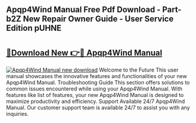 ## Apqp4Wind Manual Free Pdf Download - Part-b2Z New Repair Owner Guide - User Service Edition pUHNE

# <h2><a href="http://cf21130.oget.top/?id=Apqp4Wind+Manual">🔗Download New 👉🔴 Apqp4Wind Manual</a></h2>

[![Apqp4Wind Manual new download](https://i.imgur.com/5g1atiW.png)](http://cf21130.oget.top/?id=Apqp4Wind+Manual)
Welcome to the Future This user manual showcases the innovative features and functionalities of your new Apqp4Wind Manual. Troubleshooting Guide This section offers solutions to common issues encountered while using your Apqp4Wind Manual. With features like list of features, your new Apqp4Wind Manual is designed to maximize productivity and efficiency. Support Available 24/7 Apqp4Wind Manual. Our customer support team is available 24/7 to assist you with any inquiries.
